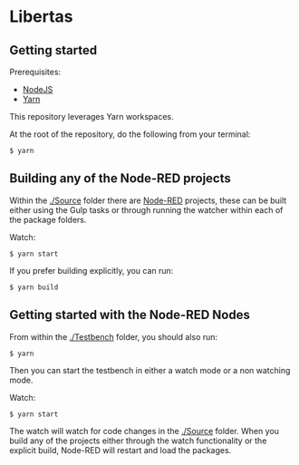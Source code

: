 # Libertas

## Getting started

Prerequisites:

* [NodeJS](https://nodejs.org)
* [Yarn](https://yarnpkg.com)

This repository leverages Yarn workspaces.

At the root of the repository, do the following from your terminal:

```shell
$ yarn
```

## Building any of the Node-RED projects

Within the [./Source](./Source) folder there are [Node-RED](https://nodered.org)
projects, these can be built either using the Gulp tasks or through running the
watcher within each of the package folders.

Watch:

```shell
$ yarn start
```

If you prefer building explicitly, you can run:

```shell
$ yarn build
```

## Getting started with the Node-RED Nodes

From within the [./Testbench](./Testbench) folder, you should also run:

```shell
$ yarn
```

Then you can start the testbench in either a watch mode or a non watching mode.

Watch:

```shell
$ yarn start
```

The watch will watch for code changes in the [./Source](./Source) folder.
When you build any of the projects either through the watch functionality or the
explicit build, Node-RED will restart and load the packages.
